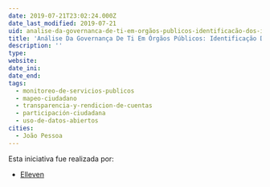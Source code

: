 ```yaml
---
date: 2019-07-21T23:02:24.000Z
date_last_modified: 2019-07-21
uid: analise-da-governanca-de-ti-em-orgãos-publicos-identificacão-dos-indices-de-alinhamento-por-orgão-a-partir-de-uma-plataforma-mobile
title: 'Análise Da Governança De Ti Em Órgãos Públicos: Identificação Dos Índices De Alinhamento Por Órgão A Partir De Uma Plataforma Mobile'
description: ''
type: 
website: 
date_ini: 
date_end: 
tags:
  - monitoreo-de-servicios-publicos
  - mapeo-ciudadano
  - transparencia-y-rendicion-de-cuentas
  - participación-ciudadana
  - uso-de-datos-abiertos
cities: 
  - João Pessoa
---
```


Esta iniciativa fue realizada por:

- [Elleven](/organizaciones/elleven)
